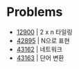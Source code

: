 # Problems

- [12900](https://programmers.co.kr/learn/courses/30/lessons/12900?language=java) | 2 x n 타일링
- [42895](https://programmers.co.kr/learn/courses/30/lessons/42895?language=java) | N으로 표현
- [43162](https://programmers.co.kr/learn/courses/30/lessons/43162?language=java) | 네트워크
- [43163](https://programmers.co.kr/learn/courses/30/lessons/43163?language=java) | 단어 변환